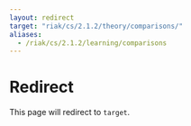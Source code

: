 ```yaml
---
layout: redirect
target: "riak/cs/2.1.2/theory/comparisons/"
aliases:
  - /riak/cs/2.1.2/learning/comparisons
---
```


# Redirect

This page will redirect to `target`.

